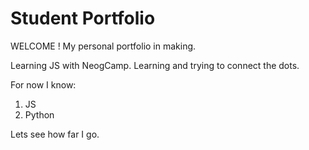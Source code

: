 # Student Portfolio

WELCOME !
My personal portfolio in making.

Learning JS with NeogCamp.
Learning and trying to connect the dots.

For now I know:
1. JS
2. Python

Lets see how far I go.
